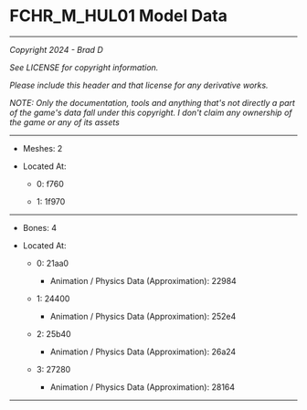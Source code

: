 # FCHR_M_HUL01 Model Data

---

*Copyright 2024 - Brad D*

*See LICENSE for copyright information.*

*Please include this header and that license for any derivative works.*

*NOTE: Only the documentation, tools and anything that's not directly a part of the game's data fall under this copyright. I don't claim any ownership of the game or any of its assets*

---

* Meshes: 2

* Located At:

  * 0: f760

  * 1: 1f970

---

* Bones: 4

* Located At:

  * 0: 21aa0

    * Animation / Physics Data (Approximation): 22984

  * 1: 24400

    * Animation / Physics Data (Approximation): 252e4

  * 2: 25b40

    * Animation / Physics Data (Approximation): 26a24

  * 3: 27280

    * Animation / Physics Data (Approximation): 28164

---

